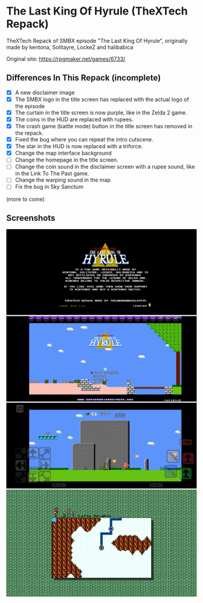 # The Last King Of Hyrule (TheXTech Repack)
TheXTech Repack of SMBX episode "The Last King Of Hyrule", originally made by kentona, Solitayre, LockeZ and halibabica

Original site: https://rpgmaker.net/games/6733/

## Differences In This Repack (incomplete)
- [x] A new disclaimer image
- [x] The SMBX logo in the title screen has replaced with the actual logo of the episode
- [x] The curtain in the title screen is now purple, like in the Zelda 2 game.
- [x] The coins in the HUD are replaced with rupees. 
- [x] The crash game (battle mode) button in the title screen has removed in the repack.
- [x] Fixed the bug where you can repeat the intro cutscene.
- [x] The star in the HUD is now replaced with a triforce.
- [x] Change the map interface background
- [ ] Change the homepage in the title screen.
- [ ] Change the coin sound in the disclaimer screen with a rupee sound, like in the Link To The Past game.
- [ ] Change the warping sound in the map
- [ ] Fix the bug in Sky Sanctum

(more to come) 

## Screenshots
![Disclaimer Screen](https://github.com/DarkWeBareBears69/The-Last-King-Of-Hyrule-TheXTech-Repack/blob/main/screenshots/Screenshot_2024-03-13-08-10-23-15_fc9b0eb1832cb4f1879c12bf3b54568e.jpg?raw=true)
![Title Screen (the homepage will be changed...)](https://github.com/DarkWeBareBears69/The-Last-King-Of-Hyrule-TheXTech-Repack/blob/main/screenshots/Screenshot_2024-03-13-08-10-45-05_fc9b0eb1832cb4f1879c12bf3b54568e.jpg?raw=true)
![Level Gameplay](https://github.com/DarkWeBareBears69/The-Last-King-Of-Hyrule-TheXTech-Repack/blob/main/screenshots/Screenshot_2024-03-13-08-12-16-22_fc9b0eb1832cb4f1879c12bf3b54568e.jpg?raw=true)
![Map Gamplay](https://github.com/DarkWeBareBears69/The-Last-King-Of-Hyrule-TheXTech-Repack/blob/main/screenshots/test.png?raw=true)
